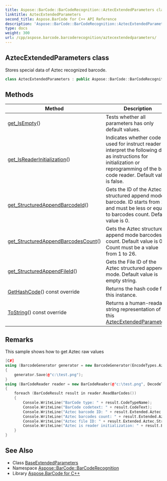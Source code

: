 ```yaml
---
title: Aspose::BarCode::BarCodeRecognition::AztecExtendedParameters class
linktitle: AztecExtendedParameters
second_title: Aspose.BarCode for C++ API Reference
description: 'Aspose::BarCode::BarCodeRecognition::AztecExtendedParameters class. Stores special data of Aztec recognized barcode in C++.'
type: docs
weight: 300
url: /cpp/aspose.barcode.barcoderecognition/aztecextendedparameters/
---
```

## AztecExtendedParameters class


Stores special data of Aztec recognized barcode.

```cpp
class AztecExtendedParameters : public Aspose::BarCode::BarCodeRecognition::BaseExtendedParameters
```

## Methods

| Method | Description |
| --- | --- |
| [get_IsEmpty](../baseextendedparameters/get_isempty/)() | Tests whether all parameters has only default values. |
| [get_IsReaderInitialization](./get_isreaderinitialization/)() | Indicates whether code is used for instruct reader to interpret the following data as instructions for initialization or reprogramming of the bar code reader. Default value is false. |
| [get_StructuredAppendBarcodeId](./get_structuredappendbarcodeid/)() | Gets the ID of the Aztec structured append mode barcode. ID starts from 1 and must be less or equal to barcodes count. Default value is 0. |
| [get_StructuredAppendBarcodesCount](./get_structuredappendbarcodescount/)() | Gets the Aztec structured append mode barcodes count. Default value is 0. Count must be a value from 1 to 26. |
| [get_StructuredAppendFileId](./get_structuredappendfileid/)() | Gets the File ID of the Aztec structured append mode. Default value is empty string. |
| [GetHashCode](./gethashcode/)() const override | Returns the hash code for this instance. |
| [ToString](./tostring/)() const override | Returns a human-readable string representation of this [AztecExtendedParameters](./). |
## Remarks


This sample shows how to get Aztec raw values 
```cpp
[C#]
using (BarcodeGenerator generator = new BarcodeGenerator(EncodeTypes.Aztec, "12345"))
{
    generator.Save(@"c:\test.png");
}
using (BarCodeReader reader = new BarCodeReader(@"c:\test.png", DecodeType.Aztec))
{
    foreach (BarCodeResult result in reader.ReadBarCodes())
    {
        Console.WriteLine("BarCode type: " + result.CodeTypeName);
        Console.WriteLine("BarCode codetext: " + result.CodeText);
        Console.WriteLine("Aztec barcode ID: " + result.Extended.Aztec.StructuredAppendBarcodeId);
        Console.WriteLine("Aztec barcodes count: " + result.Extended.Aztec.StructuredAppendBarcodesCount);
        Console.WriteLine("Aztec file ID: " + result.Extended.Aztec.StructuredAppendFileId);
        Console.WriteLine("Aztec is reader initialization: " + result.Extended.Aztec.IsReaderInitialization);
    }
}
```

## See Also

* Class [BaseExtendedParameters](../baseextendedparameters/)
* Namespace [Aspose::BarCode::BarCodeRecognition](../)
* Library [Aspose.BarCode for C++](../../)
